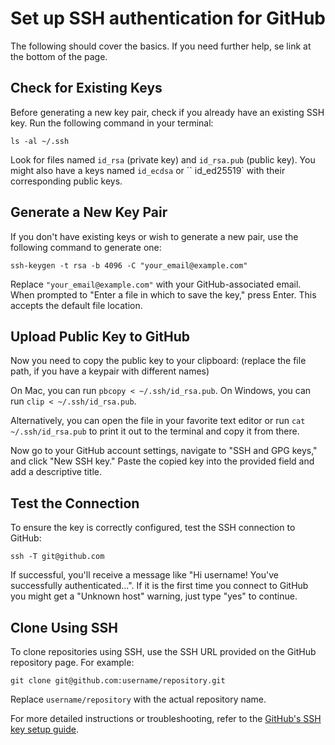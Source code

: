# Set up SSH authentication for GitHub

The following should cover the basics. If you need further help, se link at the bottom of the page.

## Check for Existing Keys

   Before generating a new key pair, check if you already have an existing SSH key. Run the following command in your terminal:

`ls -al ~/.ssh`

Look for files named `id_rsa` (private key) and `id_rsa.pub` (public key). You might also have a keys named `id_ecdsa` or ``
id_ed25519` with their corresponding public keys. 

## Generate a New Key Pair

If you don't have existing keys or wish to generate a new pair, use the following command to generate one:

`ssh-keygen -t rsa -b 4096 -C "your_email@example.com"` 

Replace `"your_email@example.com"` with your GitHub-associated email. When prompted to "Enter a file in which to save the key," press Enter. This accepts the default file location.

## Upload Public Key to GitHub

Now you need to copy the public key to your clipboard: (replace the file path, if you have a keypair with different names)

On Mac, you can run `pbcopy < ~/.ssh/id_rsa.pub`.
On Windows, you can run `clip < ~/.ssh/id_rsa.pub`.

Alternatively, you can open the file in your favorite text editor or run `cat ~/.ssh/id_rsa.pub` to print it out to the terminal and copy it from there.

Now go to your GitHub account settings, navigate to "SSH and GPG keys," and click "New SSH key." Paste the copied key into the provided field and add a descriptive title.

## Test the Connection

To ensure the key is correctly configured, test the SSH connection to GitHub:

`ssh -T git@github.com`

If successful, you'll receive a message like "Hi username! You've successfully authenticated...". If it is the first time you connect to GitHub you might get a "Unknown host" warning, just type "yes" to continue.

## Clone Using SSH

To clone repositories using SSH, use the SSH URL provided on the GitHub repository page. For example:

`git clone git@github.com:username/repository.git`

Replace `username/repository` with the actual repository name.

For more detailed instructions or troubleshooting, refer to the [GitHub's SSH key setup guide](https://docs.github.com/en/authentication/connecting-to-github-with-ssh).
